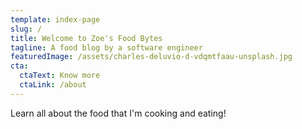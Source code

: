 ```yaml
---
template: index-page
slug: /
title: Welcome to Zoe's Food Bytes
tagline: A food blog by a software engineer
featuredImage: /assets/charles-deluvio-d-vdqmtfaau-unsplash.jpg
cta:
  ctaText: Know more
  ctaLink: /about
---
```

Learn all about the food that I'm cooking and eating!